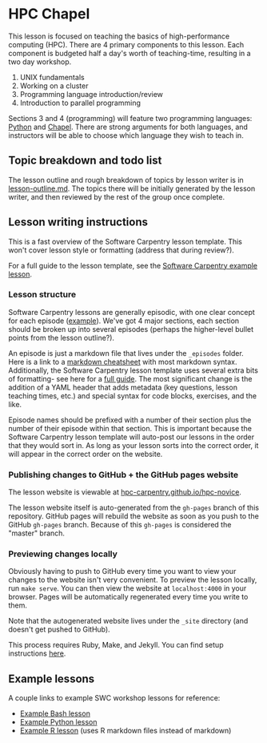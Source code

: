 # HPC Chapel 

This lesson is focused on teaching the basics of high-performance computing
(HPC). There are 4 primary components to this lesson. Each component is
budgeted half a day's worth of teaching-time, resulting in a two day workshop.

1. UNIX fundamentals
2. Working on a cluster
3. Programming language introduction/review
4. Introduction to parallel programming

Sections 3 and 4 (programming) will feature two programming languages:
[Python](https://www.python.org/) and [Chapel](https://chapel-lang.org). There
are strong arguments for both languages, and instructors will be able to choose
which language they wish to teach in.

## Topic breakdown and todo list

The lesson outline and rough breakdown of topics by lesson writer is in
[lesson-outline.md](lesson-outline.md). The topics there will be initially
generated by the lesson writer, and then reviewed by the rest of the group once
complete.

## Lesson writing instructions

This is a fast overview of the Software Carpentry lesson template. This won't
cover lesson style or formatting (address that during review?).

For a full guide to the lesson template, see the [Software Carpentry example
lesson](http://swcarpentry.github.io/lesson-example/).

### Lesson structure

Software Carpentry lessons are generally episodic, with one clear concept for
each episode ([example](http://swcarpentry.github.io/r-novice-gapminder/)).
We've got 4 major sections, each section should be broken up into several
episodes (perhaps the higher-level bullet points from the lesson outline?).

An episode is just a markdown file that lives under the `_episodes` folder.
Here is a link to a [markdown
cheatsheet](https://github.com/adam-p/markdown-here/wiki/Markdown-Cheatsheet)
with most markdown syntax. Additionally, the Software Carpentry lesson template
uses several extra bits of formatting- see here for a [full
guide](http://swcarpentry.github.io/lesson-example/04-formatting/). The most
significant change is the addition of a YAML header that adds metadata (key
questions, lesson teaching times, etc.) and special syntax for code blocks,
exercises, and the like.

Episode names should be prefixed with a number of their section plus the number
of their episode within that section. This is important because the Software
Carpentry lesson template will auto-post our lessons in the order that they
would sort in. As long as your lesson sorts into the correct order, it will
appear in the correct order on the website.

### Publishing changes to GitHub + the GitHub pages website

The lesson website is viewable at
[hpc-carpentry.github.io/hpc-novice](hpc-carpentry.github.io/hpc-novice).

The lesson website itself is auto-generated from the `gh-pages` branch of this
repository. GitHub pages will rebuild the website as soon as you push to the
GitHub `gh-pages` branch. Because of this `gh-pages` is considered the "master"
branch.

### Previewing changes locally

Obviously having to push to GitHub every time you want to view your changes to
the website isn't very convenient. To preview the lesson locally, run `make
serve`. You can then view the website at `localhost:4000` in your browser.
Pages will be automatically regenerated every time you write to them.

Note that the autogenerated website lives under the `_site` directory (and
doesn't get pushed to GitHub).

This process requires Ruby, Make, and Jekyll. You can find setup instructions
[here](http://swcarpentry.github.io/lesson-example/setup/).

## Example lessons

A couple links to example SWC workshop lessons for reference:

* [Example Bash lesson](https://github.com/swcarpentry/shell-novice)
* [Example Python lesson](https://github.com/swcarpentry/python-novice-inflammation)
* [Example R lesson](https://github.com/swcarpentry/r-novice-gapminder) (uses R
  markdown files instead of markdown)


